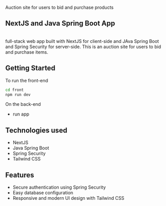 Auction site for users to bid and purchase products

## NextJS and Java Spring Boot App
<br />
full-stack web app built with NextJS for client-side and JAva Spring Boot and Spring Security for server-side. This is an auction site for users to bid and purchase items.

## Getting Started
To run the front-end
```bash
cd front
npm run dev
```

On the back-end
- run app

## Technologies used
- NextJS
- Java Spring Boot
- Spring Security
- Tailwind CSS

## Features
- Secure authentication using Spring Security
- Easy database configuration
- Responsive and modern UI design with Tailwind CSS
